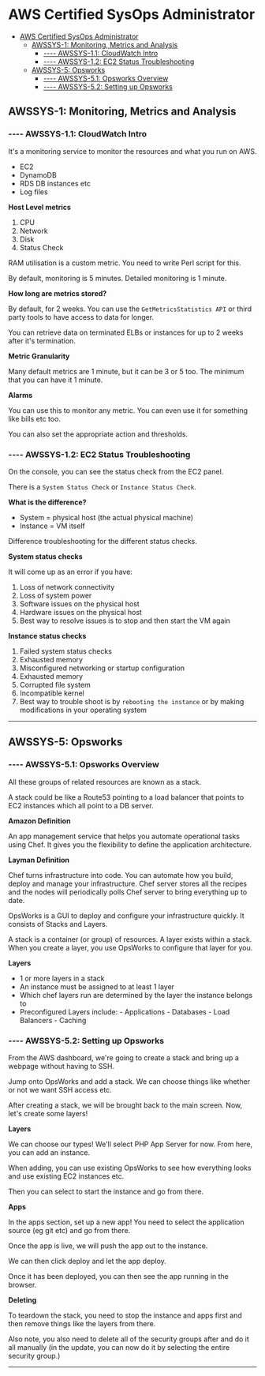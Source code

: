 # AWS Certified SysOps Administrator

<!-- TOC -->

*   [AWS Certified SysOps Administrator](#aws-certified-sysops-administrator)
    *   [AWSSYS-1: Monitoring, Metrics and Analysis](#awssys-1-monitoring-metrics-and-analysis)
        *   [---- AWSSYS-1.1: CloudWatch Intro](#-----awssys-11-cloudwatch-intro)
        *   [---- AWSSYS-1.2: EC2 Status Troubleshooting](#-----awssys-12-ec2-status-troubleshooting)
    *   [AWSSYS-5: Opsworks](#awssys-5-opsworks)
        *   [---- AWSSYS-5.1: Opsworks Overview](#-----awssys-51-opsworks-overview)
        *   [---- AWSSYS-5.2: Setting up Opsworks](#-----awssys-52-setting-up-opsworks)

<!-- /TOC -->

## AWSSYS-1: Monitoring, Metrics and Analysis

### ---- AWSSYS-1.1: CloudWatch Intro

It's a monitoring service to monitor the resources and what you run on AWS.

*   EC2
*   DynamoDB
*   RDS DB instances etc
*   Log files

**Host Level metrics**

1.  CPU
2.  Network
3.  Disk
4.  Status Check

RAM utilisation is a custom metric. You need to write Perl script for this.

By default, monitoring is 5 minutes. Detailed monitoring is 1 minute.

**How long are metrics stored?**

By default, for 2 weeks. You can use the `GetMetricsStatistics API` or third party tools to have access to data for longer.

You can retrieve data on terminated ELBs or instances for up to 2 weeks after it's termination.

**Metric Granularity**

Many default metrics are 1 minute, but it can be 3 or 5 too. The minimum that you can have it 1 minute.

**Alarms**

You can use this to monitor any metric. You can even use it for something like bills etc too.

You can also set the appropriate action and thresholds.

### ---- AWSSYS-1.2: EC2 Status Troubleshooting

On the console, you can see the status check from the EC2 panel.

There is a `System Status Check` or `Instance Status Check`.

**What is the difference?**

*   System = physical host (the actual physical machine)
*   Instance = VM itself

Difference troubleshooting for the different status checks.

**System status checks**

It will come up as an error if you have:

1.  Loss of network connectivity
2.  Loss of system power
3.  Software issues on the physical host
4.  Hardware issues on the physical host
5.  Best way to resolve issues is to stop and then start the VM again

**Instance status checks**

1.  Failed system status checks
2.  Exhausted memory
3.  Misconfigured networking or startup configuration
4.  Exhausted memory
5.  Corrupted file system
6.  Incompatible kernel
7.  Best way to trouble shoot is by `rebooting the instance` or by making modifications in your operating system

---

## AWSSYS-5: Opsworks

### ---- AWSSYS-5.1: Opsworks Overview

All these groups of related resources are known as a stack.

A stack could be like a Route53 pointing to a load balancer that points to EC2 instances which all point to a DB server.

**Amazon Definition**

An app management service that helps you automate operational tasks using Chef. It gives you the flexibility to define the application architecture.

**Layman Definition**

Chef turns infrastructure into code. You can automate how you build, deploy and manage your infrastructure. Chef server stores all the recipes and the nodes will periodically polls Chef server to bring everything up to date.

OpsWorks is a GUI to deploy and configure your infrastructure quickly. It consists of Stacks and Layers.

A stack is a container (or group) of resources. A layer exists within a stack. When you create a layer, you use OpsWorks to configure that layer for you.

**Layers**

*   1 or more layers in a stack
*   An instance must be assigned to at least 1 layer
*   Which chef layers run are determined by the layer the instance belongs to
*   Preconfigured Layers include: - Applications - Databases - Load Balancers - Caching

### ---- AWSSYS-5.2: Setting up Opsworks

From the AWS dashboard, we're going to create a stack and bring up a webpage without having to SSH.

Jump onto OpsWorks and add a stack. We can choose things like whether or not we want SSH access etc.

After creating a stack, we will be brought back to the main screen. Now, let's create some layers!

**Layers**

We can choose our types! We'll select PHP App Server for now. From here, you can add an instance.

When adding, you can use existing OpsWorks to see how everything looks and use existing EC2 instances etc.

Then you can select to start the instance and go from there.

**Apps**

In the apps section, set up a new app! You need to select the application source (eg git etc) and go from there.

Once the app is live, we will push the app out to the instance.

We can then click deploy and let the app deploy.

Once it has been deployed, you can then see the app running in the browser.

**Deleting**

To teardown the stack, you need to stop the instance and apps first and then remove things like the layers from there.

Also note, you also need to delete all of the security groups after and do it all manually (in the update, you can now do it by selecting the entire security group.)

---

